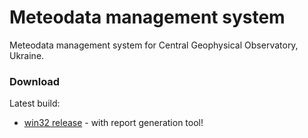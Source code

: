 # Meteodata management system

Meteodata management system for Central Geophysical Observatory, Ukraine.


### Download

Latest build:

* [win32 release] - with report generation tool!


[//]: # 
   [win32 release]: <https://github.com/andrewdacenko/geocentr-meteodata-build/blob/master/release/win32/geocentr.exe?raw=true>

